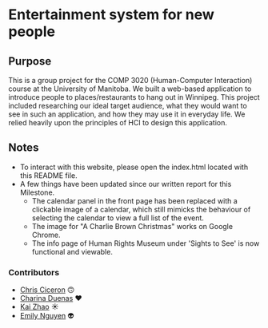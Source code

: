 # **Entertainment system for new people**
## Purpose
This is a group project for the COMP 3020 (Human-Computer Interaction) course at the University of Manitoba. We built a web-based application to introduce people to places/restaurants to hang out in Winnipeg. This project included researching our ideal target audience, what they would want to see in such an application, and how they may use it in everyday life. We relied heavily upon the principles of HCI to design this application. 

## Notes
* To interact with this website, please open the index.html located with this README file.
* A few things have been updated since our written report for this Milestone.
    * The calendar panel in the front page has been replaced with a clickable image of a calendar, which still mimicks the behaviour of selecting the calendar to view a full list of the event. 
    * The image for "A Charlie Brown Christmas" works on Google Chrome.
    * The info page of Human Rights Museum under 'Sights to See' is now functional and viewable.

### Contributors
* [Chris Ciceron](https://github.com/chrisciceron) 🙃
* [Charina Duenas](https://github.com/pandorasjuicebox) ♥️
* [Kai Zhao](https://github.com/TwoThreeTree) ☀️
* [Emily Nguyen](https://github.com/emily0906) 👽

